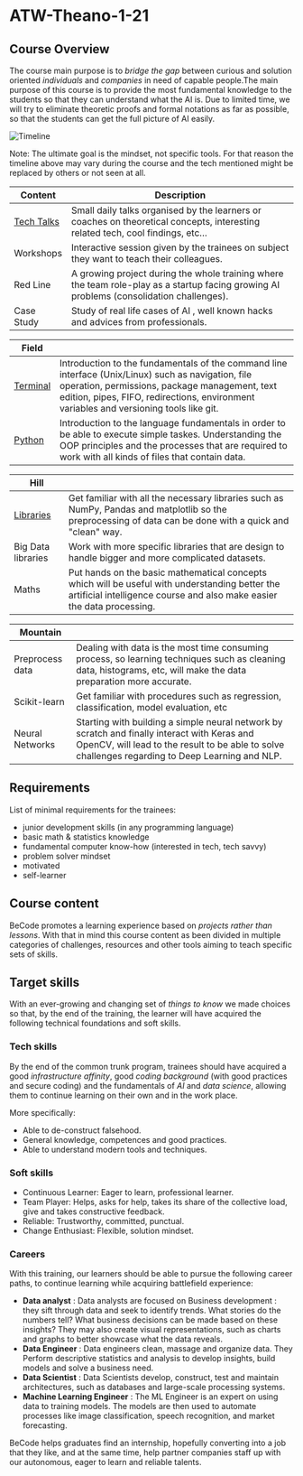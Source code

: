 # ATW-Theano-1-21

## Course Overview

The course main purpose is to *bridge the gap* between curious and solution oriented *individuals* and *companies* in need of capable people.The main purpose of this course is to provide the most fundamental knowledge to the students so that they can understand what the AI is. Due to limited time, we will try to eliminate theoretic proofs and formal notations as far as possible, so that the students can get the full picture of AI easily.


![Timeline](BecodePedagogyTimelineAI.jpg)

Note: The ultimate goal is the mindset, not specific tools. For that reason the timeline above may vary during the course and the tech mentioned might be replaced by others or not seen at all.

| Content | Description |
|---|---|
| [Tech Talks](https://github.com/becodeorg/The-Watch/tree/master/ATW-Theano-1-21)| Small daily talks organised by the learners or coaches on theoretical concepts, interesting related tech, cool findings, etc… |
| Workshops| Interactive session given by the trainees on subject they want to teach their colleagues. |
| Red Line | A growing project during the whole training where the team role-play as a startup facing growing AI problems (consolidation challenges). |
| Case Study |Study of real life cases of AI , well known hacks and advices from professionals.|

| Field |  |
|---|---|
| [Terminal](https://github.com/becodeorg/ATW-Theano-1-21/tree/master/00.Tools)| Introduction to the fundamentals of the command line interface (Unix/Linux) such as navigation, file operation, permissions, package management, text edition, pipes, FIFO, redirections, environment variables and versioning tools like git.|
| [Python](https://github.com/becodeorg/ATW-Theano-1-21/tree/master/01.Python)| Introduction to the language fundamentals in order to be able to execute simple taskes. Understanding the OOP principles and the processes that are required to work with all kinds of files that contain data. |

| Hill |  |
|---|---|
| [Libraries](https://github.com/becodeorg/ANT-Theano-1-21/tree/master/01.Python/02.Python_Libraries)| Get familiar with all the necessary libraries such as NumPy, Pandas and matplotlib so the preprocessing of data can be done with a quick and "clean" way.|
| Big Data libraries| Work with more specific libraries that are design to handle bigger and more complicated datasets.|
| Maths|Put hands on the basic mathematical concepts which will be useful with understanding better the artificial intelligence course and also make easier the data processing. |


| Mountain |  |
|---|---|
| Preprocess data| Dealing with data is the most time consuming process, so learning techniques such as cleaning data, histograms, etc, will make the data preparation more accurate.  |
| Scikit-learn| Get familiar with procedures such as regression, classification, model evaluation, etc  |
| Neural Networks | Starting with building a simple neural network by scratch and finally interact with Keras and OpenCV, will lead to the result to be able to solve challenges regarding to Deep Learning and NLP. |

## Requirements

List of minimal requirements for the trainees:

- junior development skills (in any programming language)
- basic math & statistics knowledge 
- fundamental computer know-how (interested in tech, tech savvy)
- problem solver mindset
- motivated
- self-learner

## Course content

BeCode promotes a learning experience based on *projects rather than lessons*.
With that in mind this course content as been divided in multiple categories of
challenges, resources and other tools aiming to teach specific sets of skills.

## Target skills

With an ever-growing and changing set of _things to know_ we made choices so
that, by the end of the training, the learner will have acquired the following
technical foundations and soft skills.

### Tech skills

By the end of the common trunk program, trainees should have acquired a good
*infrastructure affinity*, good *coding background* (with good practices and
secure coding) and the fundamentals of *ΑΙ* and *data science*, allowing them to continue
learning on their own and in the work place.

More specifically:

- Able to de-construct falsehood.
- General knowledge, competences and good practices.
- Able to understand modern tools and techniques.

### Soft skills

- Continuous Learner: Eager to learn, professional learner.
- Team Player: Helps, asks for help, takes its share of the collective load,
	give and takes constructive feedback.
- Reliable: Trustworthy, committed, punctual.
- Change Enthusiast: Flexible, solution mindset.

### Careers
With this training, our learners should be able to pursue the following career paths, to continue learning while acquiring battlefield experience:

- **Data analyst**  : Data analysts are focused on Business development : they sift through data and seek to identify trends. What stories do the numbers tell? What business decisions can be made based on these insights? They may also create visual representations, such as charts and graphs to better showcase what the data reveals.
- **Data Engineer** : Data engineers clean, massage and organize data. They Perform descriptive statistics and analysis to develop insights, build models and solve a business need. 
- **Data Scientist** :  Data Scientists develop, construct, test and maintain architectures, such as databases and large-scale processing systems.
- **Machine Learning Engineer** : The ML Engineer is an expert on using data to training models. The models are then used to automate processes like image classification, speech recognition, and market forecasting.


BeCode helps graduates find an internship, hopefully converting into a job that they like, and at the same time, help partner companies staff up with our autonomous, eager to learn and reliable talents.

